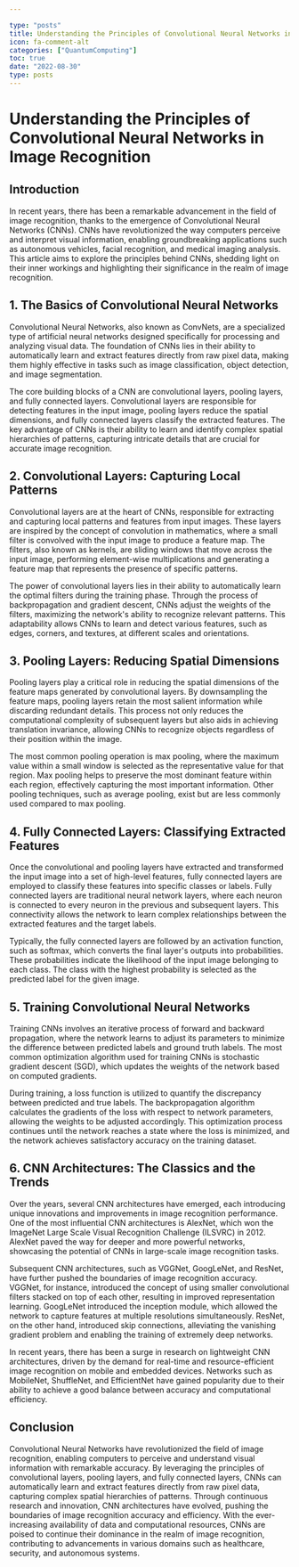 ```yaml
---

type: "posts"
title: Understanding the Principles of Convolutional Neural Networks in Image Recognition
icon: fa-comment-alt
categories: ["QuantumComputing"]
toc: true
date: "2022-08-30"
type: posts
---
```





# Understanding the Principles of Convolutional Neural Networks in Image Recognition

## Introduction

In recent years, there has been a remarkable advancement in the field of image recognition, thanks to the emergence of Convolutional Neural Networks (CNNs). CNNs have revolutionized the way computers perceive and interpret visual information, enabling groundbreaking applications such as autonomous vehicles, facial recognition, and medical imaging analysis. This article aims to explore the principles behind CNNs, shedding light on their inner workings and highlighting their significance in the realm of image recognition.

## 1. The Basics of Convolutional Neural Networks

Convolutional Neural Networks, also known as ConvNets, are a specialized type of artificial neural networks designed specifically for processing and analyzing visual data. The foundation of CNNs lies in their ability to automatically learn and extract features directly from raw pixel data, making them highly effective in tasks such as image classification, object detection, and image segmentation.

The core building blocks of a CNN are convolutional layers, pooling layers, and fully connected layers. Convolutional layers are responsible for detecting features in the input image, pooling layers reduce the spatial dimensions, and fully connected layers classify the extracted features. The key advantage of CNNs is their ability to learn and identify complex spatial hierarchies of patterns, capturing intricate details that are crucial for accurate image recognition.

## 2. Convolutional Layers: Capturing Local Patterns

Convolutional layers are at the heart of CNNs, responsible for extracting and capturing local patterns and features from input images. These layers are inspired by the concept of convolution in mathematics, where a small filter is convolved with the input image to produce a feature map. The filters, also known as kernels, are sliding windows that move across the input image, performing element-wise multiplications and generating a feature map that represents the presence of specific patterns.

The power of convolutional layers lies in their ability to automatically learn the optimal filters during the training phase. Through the process of backpropagation and gradient descent, CNNs adjust the weights of the filters, maximizing the network's ability to recognize relevant patterns. This adaptability allows CNNs to learn and detect various features, such as edges, corners, and textures, at different scales and orientations.

## 3. Pooling Layers: Reducing Spatial Dimensions

Pooling layers play a critical role in reducing the spatial dimensions of the feature maps generated by convolutional layers. By downsampling the feature maps, pooling layers retain the most salient information while discarding redundant details. This process not only reduces the computational complexity of subsequent layers but also aids in achieving translation invariance, allowing CNNs to recognize objects regardless of their position within the image.

The most common pooling operation is max pooling, where the maximum value within a small window is selected as the representative value for that region. Max pooling helps to preserve the most dominant feature within each region, effectively capturing the most important information. Other pooling techniques, such as average pooling, exist but are less commonly used compared to max pooling.

## 4. Fully Connected Layers: Classifying Extracted Features

Once the convolutional and pooling layers have extracted and transformed the input image into a set of high-level features, fully connected layers are employed to classify these features into specific classes or labels. Fully connected layers are traditional neural network layers, where each neuron is connected to every neuron in the previous and subsequent layers. This connectivity allows the network to learn complex relationships between the extracted features and the target labels.

Typically, the fully connected layers are followed by an activation function, such as softmax, which converts the final layer's outputs into probabilities. These probabilities indicate the likelihood of the input image belonging to each class. The class with the highest probability is selected as the predicted label for the given image.

## 5. Training Convolutional Neural Networks

Training CNNs involves an iterative process of forward and backward propagation, where the network learns to adjust its parameters to minimize the difference between predicted labels and ground truth labels. The most common optimization algorithm used for training CNNs is stochastic gradient descent (SGD), which updates the weights of the network based on computed gradients.

During training, a loss function is utilized to quantify the discrepancy between predicted and true labels. The backpropagation algorithm calculates the gradients of the loss with respect to network parameters, allowing the weights to be adjusted accordingly. This optimization process continues until the network reaches a state where the loss is minimized, and the network achieves satisfactory accuracy on the training dataset.

## 6. CNN Architectures: The Classics and the Trends

Over the years, several CNN architectures have emerged, each introducing unique innovations and improvements in image recognition performance. One of the most influential CNN architectures is AlexNet, which won the ImageNet Large Scale Visual Recognition Challenge (ILSVRC) in 2012. AlexNet paved the way for deeper and more powerful networks, showcasing the potential of CNNs in large-scale image recognition tasks.

Subsequent CNN architectures, such as VGGNet, GoogLeNet, and ResNet, have further pushed the boundaries of image recognition accuracy. VGGNet, for instance, introduced the concept of using smaller convolutional filters stacked on top of each other, resulting in improved representation learning. GoogLeNet introduced the inception module, which allowed the network to capture features at multiple resolutions simultaneously. ResNet, on the other hand, introduced skip connections, alleviating the vanishing gradient problem and enabling the training of extremely deep networks.

In recent years, there has been a surge in research on lightweight CNN architectures, driven by the demand for real-time and resource-efficient image recognition on mobile and embedded devices. Networks such as MobileNet, ShuffleNet, and EfficientNet have gained popularity due to their ability to achieve a good balance between accuracy and computational efficiency.

## Conclusion

Convolutional Neural Networks have revolutionized the field of image recognition, enabling computers to perceive and understand visual information with remarkable accuracy. By leveraging the principles of convolutional layers, pooling layers, and fully connected layers, CNNs can automatically learn and extract features directly from raw pixel data, capturing complex spatial hierarchies of patterns. Through continuous research and innovation, CNN architectures have evolved, pushing the boundaries of image recognition accuracy and efficiency. With the ever-increasing availability of data and computational resources, CNNs are poised to continue their dominance in the realm of image recognition, contributing to advancements in various domains such as healthcare, security, and autonomous systems.